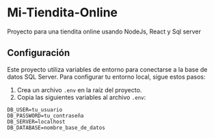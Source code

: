 # Mi-Tiendita-Online
Proyecto para una tiendita online usando NodeJs, React y Sql server

## Configuración

Este proyecto utiliza variables de entorno para conectarse a la base de datos SQL Server. Para configurar tu entorno local, sigue estos pasos:

1. Crea un archivo `.env` en la raíz del proyecto.
2. Copia las siguientes variables al archivo `.env`:

```plaintext
DB_USER=tu_usuario
DB_PASSWORD=tu_contraseña
DB_SERVER=localhost
DB_DATABASE=nombre_base_de_datos